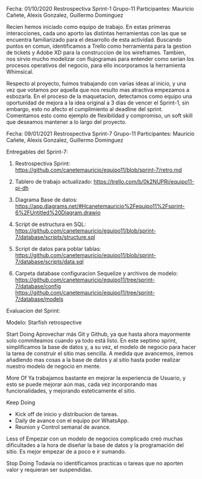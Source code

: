 Fecha: 01/10/2020
Restrospectiva Sprint-1
Grupo-11
Participantes: Mauricio Cañete, Alexis Gonzalez, Guillermo Dominguez

Recien hemos iniciado como equipo de trabajo. En estas primeras interacciones,  cada uno aporto las distintas herramientas con las que se encuentra familiarizado para el desarrollo de esta actividad. Buscando puntos en comun, identificamos a Trello como herramienta para la gestion de tickets y Adobe XD para la construccion de los wireframes. Tambien, nos sirvio mucho modelizar con flujogramas para entender como serian los procesos operativos del negocio, para ello incorporamos la herramienta Whimsical. 
   
Respecto al proyecto, fuimos trabajando con varias ideas al inicio, y una vez que votamos por aquella que nos resulto mas atractiva empezamos a esbozarla. En el proceso de la maquetacion, detectamos como equipo una oportunidad de mejora a la idea original a 3 dias de vencer el Sprint-1, sin embargo, esto no afecto el cumplimiento al deadline del sprint. Comentamos esto como ejemplo de flexibilidad y compromiso, un soft skill que deseamos mantener a lo largo del proyecto.

Fecha: 09/01/2021
Restrospectiva Sprint-7
Grupo-11
Participantes: Mauricio Cañete, Alexis Gonzalez, Guillermo Dominguez

Entregables del Sprint-7:

1) Restrospectiva Sprint:
https://github.com/canetemauricio/equipo11/blob/sprint-7/retro.md

2) Tablero de trabajo actualizado: 
https://trello.com/b/0k2NUPRj/equipo11-pi-dh

3) Diagrama Base de datos: 
https://app.diagrams.net/#Hcanetemauricio%2Fequipo11%2Fsprint-6%2FUntitled%20Diagram.drawio

4) Script de estructura en SQL: 
https://github.com/canetemauricio/equipo11/blob/sprint-7/database/scripts/structure.sql

5) Script de datos para poblar tablas:
https://github.com/canetemauricio/equipo11/blob/sprint-7/database/scripts/data.sql

6) Carpeta database configuracion Sequelize y archivos de modelo:
https://github.com/canetemauricio/equipo11/tree/sprint-7/database/config
https://github.com/canetemauricio/equipo11/tree/sprint-7/database/models

Evaluacion del Sprint:

Modelo: Starfish retrospective

Start Doing
Aprovechar más Git y Github, ya que hasta ahora mayormente solo commiteamos cuando ya todo está listo.
En este septimo sprint, simplificamos la base de datos y, a su vez, el modelo de negocio para hacer la tarea de construir el sitio mas sencilla. A medida que avancemos, iremos añadiendo mas cosas a la base de datos y al sitio hasta poder realizar nuestro modelo de negocio en mente.


More Of
Ya trabajamos bastante en mejorar la experiencia de Usuario, y esto se puede mejorar aún mas, cada vez incorporando mas funcionalidades, y mejorando esteticamente el sitio.

Keep Doing
- Kick off de inicio y distribucion de tareas.
- Daily de avance con el equipo por WhatsApp. 
- Reunion y Control semanal de avance.

Less of
Empezar con un modelo de negocios complicado creó muchas dificultades a la hora de diseñar la base de datos y la programación del sitio. Es mejor empezar de a poco e ir sumando.

Stop Doing
Todavia no identificamos practicas o tareas que no aporten valor y requieran ser suspendidas.


